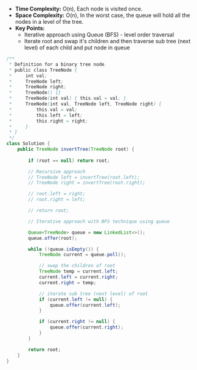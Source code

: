 - **Time Complexity:** O(n), Each node is visited once.
- **Space Complexity:** O(n), In the worst case, the queue will hold all the nodes in a level of the tree.
- **Key Points:**
    - Iterative approach using Queue (BFS) - level order traversal
    - Iterate root and swap it's children and then traverse sub tree (next level) of each child and put node in queue

```java
/**
 * Definition for a binary tree node.
 * public class TreeNode {
 *     int val;
 *     TreeNode left;
 *     TreeNode right;
 *     TreeNode() {}
 *     TreeNode(int val) { this.val = val; }
 *     TreeNode(int val, TreeNode left, TreeNode right) {
 *         this.val = val;
 *         this.left = left;
 *         this.right = right;
 *     }
 * }
 */
class Solution {
    public TreeNode invertTree(TreeNode root) {
               
        if (root == null) return root;

        // Recursive approach
        // TreeNode left = invertTree(root.left);
        // TreeNode right = invertTree(root.right);

        // root.left = right;
        // root.right = left;

        // return root;

        // Iterative approach with BFS technique using queue

        Queue<TreeNode> queue = new LinkedList<>();
        queue.offer(root);

        while (!queue.isEmpty()) {
            TreeNode current = queue.poll();

            // swap the children of root
            TreeNode temp = current.left;
            current.left = current.right;
            current.right = temp;

            // iterate sub tree (next level) of root
            if (current.left != null) {
                queue.offer(current.left);
            }

            if (current.right != null) {
                queue.offer(current.right);
            }
        }

        return root;
    }
}
```